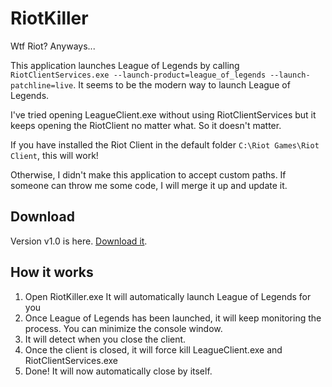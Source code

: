 # RiotKiller

Wtf Riot? Anyways...

This application launches League of Legends by calling `RiotClientServices.exe --launch-product=league_of_legends --launch-patchline=live`. It seems to be the modern way to launch League of Legends.

I've tried opening LeagueClient.exe without using RiotClientServices but it keeps opening the RiotClient no matter what. So it doesn't matter.

If you have installed the Riot Client in the default folder `C:\Riot Games\Riot Client`, this will work! 

Otherwise, I didn't make this application to accept custom paths. If someone can throw me some code, I will merge it up and update it.

## Download

Version v1.0 is here. [Download it](https://github.com/Arecsu/RiotKiller/releases/download/v1.0/RiotKiller.exe).

## How it works

1. Open RiotKiller.exe It will automatically launch League of Legends for you
2. Once League of Legends has been launched, it will keep monitoring the process. You can minimize the console window.
3. It will detect when you close the client.
4. Once the client is closed, it will force kill LeagueClient.exe and RiotClientServices.exe
5. Done! It will now automatically close by itself.
